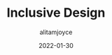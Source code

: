---
author: alitamjoyce
date: 2022-01-30
publisher: nngroup
tags:
  - design
  - inclusivity
target_url: https://www.nngroup.com/articles/inclusive-design/
title: Inclusive Design
---